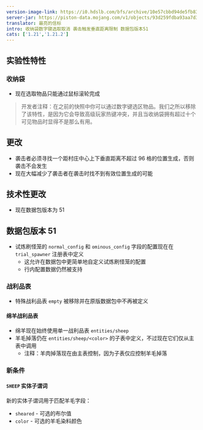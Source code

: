 ```yaml
---
version-image-link: https://i0.hdslb.com/bfs/archive/10e57cbbd94de5fb83d201547909a762578ac93e.jpg
server-jar: https://piston-data.mojang.com/v1/objects/93d259fdba93aa7d3c1763cfb0136295087e0de3/server.jar
translator: 最亮的信标
intro: 收纳袋数字键选取取消 袭击触发垂直距离限制 数据包版本51
cats: ['1.21','1.21.2']
---
```

## 实验性特性
### 收纳袋
* 现在选取物品只能通过鼠标滚轮完成

> 开发者注释：在之前的快照中你可以通过数字键选区物品。我们之所以移除了该特性，是因为它会导致高级玩家热键冲突，并且当收纳袋拥有超过十个可见物品时显得不是那么有用。

## 更改
* 袭击者必须寻找一个距村庄中心上下垂直距离不超过 96 格的位置生成，否则袭击不会发生
* 现在大幅减少了袭击者在袭击时找不到有效位置生成的可能

## 技术性更改
* 现在数据包版本为 51

## 数据包版本 51
* 试炼刷怪笼的 `normal_config` 和 `ominous_config` 字段的配置现在在 `trial_spawner` 注册表中定义
    * 这允许在数据包中更简单地自定义试炼刷怪笼的配置
    * 行内配置数据仍然被支持

### 战利品表
* 特殊战利品表 `empty` 被移除并在原版数据包中不再被定义

#### 绵羊战利品表
* 绵羊现在始终使用单一战利品表 `entities/sheep`
* 羊毛掉落仍在 `entities/sheep/<color>` 的子表中定义，不过现在它们仅从主表中调用
    * 注释：羊肉掉落现在由主表控制，因为子表仅应控制羊毛掉落

### 新条件
#### `SHEEP` 实体子谓词
新的实体子谓词用于匹配羊毛字段：

* `sheared` - 可选的布尔值
* `color` - 可选的羊毛染料颜色